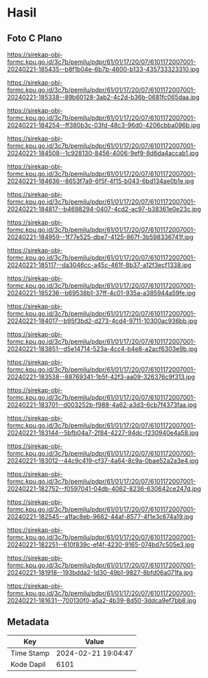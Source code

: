 # Hasil

## Foto C Plano

https://sirekap-obj-formc.kpu.go.id/3c7b/pemilu/pdpr/61/01/17/20/07/6101172007001-20240221-185435--b8f1b04e-6b7b-4600-b133-435733323310.jpg

https://sirekap-obj-formc.kpu.go.id/3c7b/pemilu/pdpr/61/01/17/20/07/6101172007001-20240221-185338--89b60128-3ab2-4c2d-b36b-0681fc065daa.jpg

https://sirekap-obj-formc.kpu.go.id/3c7b/pemilu/pdpr/61/01/17/20/07/6101172007001-20240221-184254--ff380b3c-03fd-48c3-96d0-4206cbba096b.jpg

https://sirekap-obj-formc.kpu.go.id/3c7b/pemilu/pdpr/61/01/17/20/07/6101172007001-20240221-184508--1c928130-8456-4006-9ef9-8d6da4accab1.jpg

https://sirekap-obj-formc.kpu.go.id/3c7b/pemilu/pdpr/61/01/17/20/07/6101172007001-20240221-184636--8653f7a9-6f5f-4f15-b043-6bd134ae0b1e.jpg

https://sirekap-obj-formc.kpu.go.id/3c7b/pemilu/pdpr/61/01/17/20/07/6101172007001-20240221-184817--b4698294-0407-4cd2-ac97-b38361e0e23c.jpg

https://sirekap-obj-formc.kpu.go.id/3c7b/pemilu/pdpr/61/01/17/20/07/6101172007001-20240221-184959--1f77e525-dbe7-4125-867f-3b598336741f.jpg

https://sirekap-obj-formc.kpu.go.id/3c7b/pemilu/pdpr/61/01/17/20/07/6101172007001-20240221-185117--da3046cc-a45c-461f-8b37-a12f3ecf1338.jpg

https://sirekap-obj-formc.kpu.go.id/3c7b/pemilu/pdpr/61/01/17/20/07/6101172007001-20240221-185236--b69538b1-37ff-4c01-935a-a385944a59fe.jpg

https://sirekap-obj-formc.kpu.go.id/3c7b/pemilu/pdpr/61/01/17/20/07/6101172007001-20240221-184017--b95f3bd2-d273-4cd4-9711-10300ac936bb.jpg

https://sirekap-obj-formc.kpu.go.id/3c7b/pemilu/pdpr/61/01/17/20/07/6101172007001-20240221-183851--d5e14714-523a-4cc4-b4e8-a2acf6303e9b.jpg

https://sirekap-obj-formc.kpu.go.id/3c7b/pemilu/pdpr/61/01/17/20/07/6101172007001-20240221-183538--88769341-1b5f-42f3-aa09-326376c9f313.jpg

https://sirekap-obj-formc.kpu.go.id/3c7b/pemilu/pdpr/61/01/17/20/07/6101172007001-20240221-183701--d003252b-f988-4a62-a3d3-6cb7f4373faa.jpg

https://sirekap-obj-formc.kpu.go.id/3c7b/pemilu/pdpr/61/01/17/20/07/6101172007001-20240221-183144--5bfb04a7-2f84-4227-94dc-f230940e4a58.jpg

https://sirekap-obj-formc.kpu.go.id/3c7b/pemilu/pdpr/61/01/17/20/07/6101172007001-20240221-183012--44c9c419-cf37-4a64-8c9a-0bae52a2a3e4.jpg

https://sirekap-obj-formc.kpu.go.id/3c7b/pemilu/pdpr/61/01/17/20/07/6101172007001-20240221-182752--f0597041-04db-4062-8236-630642ce247d.jpg

https://sirekap-obj-formc.kpu.go.id/3c7b/pemilu/pdpr/61/01/17/20/07/6101172007001-20240221-182545--a1fac8eb-9662-44af-8577-4f1e3c674a19.jpg

https://sirekap-obj-formc.kpu.go.id/3c7b/pemilu/pdpr/61/01/17/20/07/6101172007001-20240221-182251--610f839c-ef4f-4230-9165-074bd7c505e3.jpg

https://sirekap-obj-formc.kpu.go.id/3c7b/pemilu/pdpr/61/01/17/20/07/6101172007001-20240221-181918--193bdda2-1d30-49b1-9827-8bfd06a071fa.jpg

https://sirekap-obj-formc.kpu.go.id/3c7b/pemilu/pdpr/61/01/17/20/07/6101172007001-20240221-181631--700130f0-a5a2-4b39-8d50-3ddca9ef7bb8.jpg


## Metadata

| Key        | Value               |
| ---------- | ------------------- |
| Time Stamp | 2024-02-21 19:04:47 |
| Kode Dapil | 6101                |



